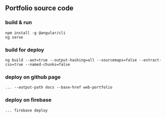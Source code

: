 ## Portfolio source code

### build & run
```
npm install -g @angular/cli
ng serve
```

### build for deploy
`ng build --aot=true --output-hashing=all --sourcemaps=false --extract-css=true --named-chunks=false`

### deploy on github page
`... --output-path docs --base-href web-portfolio`

### deploy on firebase
```
... firebase deploy
```